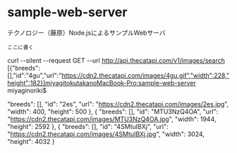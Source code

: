 # sample-web-server
テクノロジー（藤原）Node.jsによるサンプルWebサーバ

```
ここに書く
```
curl --silent --request GET --url http://api.thecatapi.com/v1/images/search
[{"breeds":[],"id":"4gu","url":"https://cdn2.thecatapi.com/images/4gu.gif","width":228,"height":182}]miyagitokutakanoMacBook-Pro:sample-web-server miyaginoriki$ 

 "breeds": [],
    "id": "2es",
    "url": "https://cdn2.thecatapi.com/images/2es.jpg",
    "width": 400,
    "height": 500
  },
  {
    "breeds": [],
    "id": "MTU3NzQ4OA",
    "url": "https://cdn2.thecatapi.com/images/MTU3NzQ4OA.jpg",
    "width": 1944,
    "height": 2592
  },
  {
    "breeds": [],
    "id": "4SMtuIBXj",
    "url": "https://cdn2.thecatapi.com/images/4SMtuIBXj.jpg",
    "width": 3024,
    "height": 4032
  }

